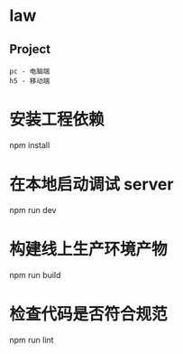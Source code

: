 # law

## Project
```
pc - 电脑端
h5 - 移动端
```

# 安装工程依赖
npm install

# 在本地启动调试 server
npm run dev

# 构建线上生产环境产物
npm run build

# 检查代码是否符合规范
npm run lint
